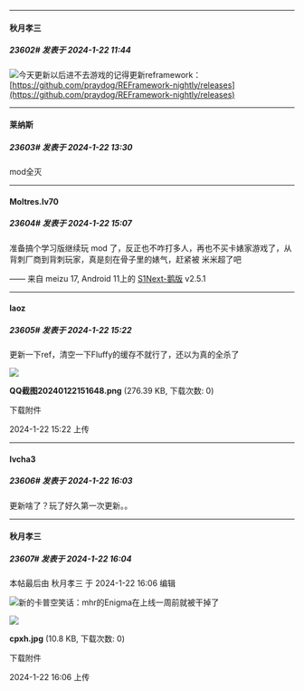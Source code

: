 
*****

####  秋月孝三  
##### 23602#       发表于 2024-1-22 11:44

<img src="https://static.saraba1st.com/image/smiley/face2017/067.png" referrerpolicy="no-referrer">今天更新以后进不去游戏的记得更新reframework：
[https://github.com/praydog/REFramework-nightly/releases](https://github.com/praydog/REFramework-nightly/releases)


*****

####  莱纳斯  
##### 23603#       发表于 2024-1-22 13:30

mod全灭


*****

####  Moltres.lv70  
##### 23604#       发表于 2024-1-22 15:07

准备搞个学习版继续玩 mod 了，反正也不咋打多人，再也不买卡婊家游戏了，从背刺厂商到背刺玩家，真是刻在骨子里的婊气，赶紧被 米米超了吧

—— 来自 meizu 17, Android 11上的 [S1Next-鹅版](https://github.com/ykrank/S1-Next/releases) v2.5.1


*****

####  laoz  
##### 23605#       发表于 2024-1-22 15:22

更新一下ref，清空一下Fluffy的缓存不就行了，还以为真的全杀了

<img src="https://img.saraba1st.com/forum/202401/22/152217gyshb7sbtihmzmhi.png" referrerpolicy="no-referrer">

<strong>QQ截图20240122151648.png</strong> (276.39 KB, 下载次数: 0)

下载附件

2024-1-22 15:22 上传


*****

####  lvcha3  
##### 23606#       发表于 2024-1-22 16:03

更新啥了？玩了好久第一次更新。。


*****

####  秋月孝三  
##### 23607#       发表于 2024-1-22 16:04

 本帖最后由 秋月孝三 于 2024-1-22 16:06 编辑 

<img src="https://static.saraba1st.com/image/smiley/face2017/067.png" referrerpolicy="no-referrer">新的卡普空笑话：mhr的Enigma在上线一周前就被干掉了

<img src="https://img.saraba1st.com/forum/202401/22/160640edmdppddpczxppdr.jpg" referrerpolicy="no-referrer">

<strong>cpxh.jpg</strong> (10.8 KB, 下载次数: 0)

下载附件

2024-1-22 16:06 上传

